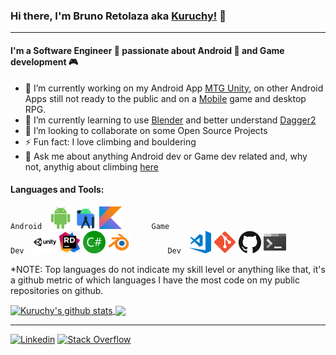 ### Hi there, I'm Bruno Retolaza aka [Kuruchy!](https://kuruchy.github.io) 👋
---
#### I'm a Software Engineer 🤖 passionate about Android 📱 and Game development 🎮

- 🔭 I’m currently working on my Android App [MTG Unity](https://play.google.com/store/apps/details?id=com.kurulabs.mtgunity&hl=es_419), on other Android Apps still not ready to the public and on a [Mobile](https://github.com/Kuruchy/Spaceshooter) game and desktop RPG.
- 🌱 I’m currently learning to use [Blender](https://www.blender.org/) and better understand [Dagger2](https://github.com/google/dagger)
- 👯 I’m looking to collaborate on some Open Source Projects
- ⚡ Fun fact: I love climbing and bouldering
- 💬 Ask me about anything Android dev or Game dev  related and, why not, anythig about climbing [here](https://github.com/kuruchy/kuruchy/issues)

#### **Languages and Tools:**

<code>Android<span style="margin-left:1em"><img height="36" src="https://raw.githubusercontent.com/github/explore/80688e429a7d4ef2fca1e82350fe8e3517d3494d/topics/android/android.png"></code>
<code><img height="36" src="https://raw.githubusercontent.com/Kuruchy/Kuruchy/master/data/android_stdudio.svg"></code>
<code><img height="36" src="https://raw.githubusercontent.com/github/explore/80688e429a7d4ef2fca1e82350fe8e3517d3494d/topics/kotlin/kotlin.png"><span style="margin-left:4em">Game Dev<span style="margin-left:1em"></code>
<code><img height="36" src="https://raw.githubusercontent.com/github/explore/80688e429a7d4ef2fca1e82350fe8e3517d3494d/topics/unity/unity.png"></code>
<code><img height="36" src="https://raw.githubusercontent.com/Kuruchy/Kuruchy/master/data/jetbrains-rider.png"></code>
<code><img height="36" src="https://raw.githubusercontent.com/github/explore/80688e429a7d4ef2fca1e82350fe8e3517d3494d/topics/csharp/csharp.png"></code>
<code><img height="36" src="https://raw.githubusercontent.com/Kuruchy/Kuruchy/master/data/blender.png"></code><span style="margin-left:4em">
<code>Dev<span style="margin-left:1em"><img height="36" src="https://raw.githubusercontent.com/github/explore/80688e429a7d4ef2fca1e82350fe8e3517d3494d/topics/visual-studio-code/visual-studio-code.png"></code>
<code><img height="36" src="https://raw.githubusercontent.com/Kuruchy/Kuruchy/master/data/git.svg"></code>
<code><img height="36" src="https://raw.githubusercontent.com/github/explore/78df643247d429f6cc873026c0622819ad797942/topics/github/github.png"></code>
<code><img height="36" src="https://raw.githubusercontent.com/Kuruchy/Kuruchy/master/data/windows_terminal.png"></code>

*NOTE: Top languages do not indicate my skill level or anything like that, it's a github metric of which languages I have the most code on my public repositories on github.


<a href="https://github.com/anuraghazra/github-readme-stats">
  <img align="center" src="https://github-readme-stats.anuraghazra1.vercel.app/api?username=kuruchy&show_icons=true&include_all_commits=true&theme=solarized-dark&count_private=true" alt="Kuruchy's github stats" />
</a>
<a href="https://github.com/anuraghazra/github-readme-stats">
  <!-- Change the `github-readme-stats.anuraghazra1.vercel.app` to `github-readme-stats.vercel.app`  -->
  <img align="center" src="https://github-readme-stats.anuraghazra1.vercel.app/api/top-langs/?username=kuruchy&layout=compact&theme=solarized-dark" />
</a>

---
[![Linkedin](https://img.shields.io/badge/-LinkedIn-222222?style=flat-square&logo=Linkedin&logoColor=white&link=https://www.linkedin.com/in/bruno-retolaza/)](https://www.linkedin.com/in/bruno-retolaza/)
[![Stack Overflow](https://img.shields.io/badge/-Stack%20Overflow-222222?style=flat-square&logo=stack-overflow&logoColor=white&link=https://stackoverflow.com/users/8567562/kuruchy)](https://stackoverflow.com/users/8567562/kuruchy)